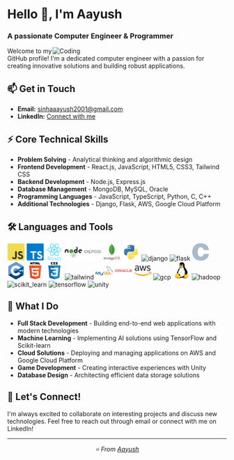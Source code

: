 # Hello 👋, I'm Aayush

### A passionate Computer Engineer & Programmer

<img align="right" alt="Coding" width="400" src="https://media.tenor.com/rePDfDWO3XoAAAAd/hacking.gif">

Welcome to my GitHub profile! I'm a dedicated computer engineer with a passion for creating innovative solutions and building robust applications.

## 📫 Get in Touch

- **Email:** sinhaaayush2001@gmail.com
- **LinkedIn:** [Connect with me](https://www.linkedin.com/in/aayush-sinha-1a1a4b1a5/)

## ⚡ Core Technical Skills

- **Problem Solving** - Analytical thinking and algorithmic design
- **Frontend Development** - React.js, JavaScript, HTML5, CSS3, Tailwind CSS
- **Backend Development** - Node.js, Express.js
- **Database Management** - MongoDB, MySQL, Oracle
- **Programming Languages** - JavaScript, TypeScript, Python, C, C++
- **Additional Technologies** - Django, Flask, AWS, Google Cloud Platform

## 🛠️ Languages and Tools

<p align="left">
<img src="https://raw.githubusercontent.com/devicons/devicon/master/icons/javascript/javascript-original.svg" alt="javascript" width="40" height="40"/>
<img src="https://raw.githubusercontent.com/devicons/devicon/master/icons/typescript/typescript-original.svg" alt="typescript" width="40" height="40"/>
<img src="https://raw.githubusercontent.com/devicons/devicon/master/icons/react/react-original-wordmark.svg" alt="react" width="40" height="40"/>
<img src="https://raw.githubusercontent.com/devicons/devicon/master/icons/nodejs/nodejs-original-wordmark.svg" alt="nodejs" width="40" height="40"/>
<img src="https://raw.githubusercontent.com/devicons/devicon/master/icons/express/express-original-wordmark.svg" alt="express" width="40" height="40"/>
<img src="https://raw.githubusercontent.com/devicons/devicon/master/icons/mongodb/mongodb-original-wordmark.svg" alt="mongodb" width="40" height="40"/>
<img src="https://raw.githubusercontent.com/devicons/devicon/master/icons/python/python-original.svg" alt="python" width="40" height="40"/>
<img src="https://cdn.worldvectorlogo.com/logos/django.svg" alt="django" width="40" height="40"/>
<img src="https://www.vectorlogo.zone/logos/pocoo_flask/pocoo_flask-icon.svg" alt="flask" width="40" height="40"/>
<img src="https://raw.githubusercontent.com/devicons/devicon/master/icons/c/c-original.svg" alt="c" width="40" height="40"/>
<img src="https://raw.githubusercontent.com/devicons/devicon/master/icons/cplusplus/cplusplus-original.svg" alt="cplusplus" width="40" height="40"/>
<img src="https://raw.githubusercontent.com/devicons/devicon/master/icons/html5/html5-original-wordmark.svg" alt="html5" width="40" height="40"/>
<img src="https://raw.githubusercontent.com/devicons/devicon/master/icons/css3/css3-original-wordmark.svg" alt="css3" width="40" height="40"/>
<img src="https://www.vectorlogo.zone/logos/tailwindcss/tailwindcss-icon.svg" alt="tailwind" width="40" height="40"/>
<img src="https://raw.githubusercontent.com/devicons/devicon/master/icons/mysql/mysql-original-wordmark.svg" alt="mysql" width="40" height="40"/>
<img src="https://raw.githubusercontent.com/devicons/devicon/master/icons/oracle/oracle-original.svg" alt="oracle" width="40" height="40"/>
<img src="https://raw.githubusercontent.com/devicons/devicon/master/icons/amazonwebservices/amazonwebservices-original-wordmark.svg" alt="aws" width="40" height="40"/>
<img src="https://www.vectorlogo.zone/logos/google_cloud/google_cloud-icon.svg" alt="gcp" width="40" height="40"/>
<img src="https://raw.githubusercontent.com/devicons/devicon/master/icons/linux/linux-original.svg" alt="linux" width="40" height="40"/>
<img src="https://www.vectorlogo.zone/logos/apache_hadoop/apache_hadoop-icon.svg" alt="hadoop" width="40" height="40"/>
<img src="https://upload.wikimedia.org/wikipedia/commons/0/05/Scikit_learn_logo_small.svg" alt="scikit_learn" width="40" height="40"/>
<img src="https://www.vectorlogo.zone/logos/tensorflow/tensorflow-icon.svg" alt="tensorflow" width="40" height="40"/>
<img src="https://www.vectorlogo.zone/logos/unity3d/unity3d-icon.svg" alt="unity" width="40" height="40"/>
</p>

## 🔧 What I Do

- **Full Stack Development** - Building end-to-end web applications with modern technologies
- **Machine Learning** - Implementing AI solutions using TensorFlow and Scikit-learn
- **Cloud Solutions** - Deploying and managing applications on AWS and Google Cloud Platform
- **Game Development** - Creating interactive experiences with Unity
- **Database Design** - Architecting efficient data storage solutions

## 🌟 Let's Connect!

I'm always excited to collaborate on interesting projects and discuss new technologies. Feel free to reach out through email or connect with me on LinkedIn!

---

<p align="center">
<i>⭐️ From <a href="https://github.com/aayush-sinha">Aayush</a></i>
</p>
